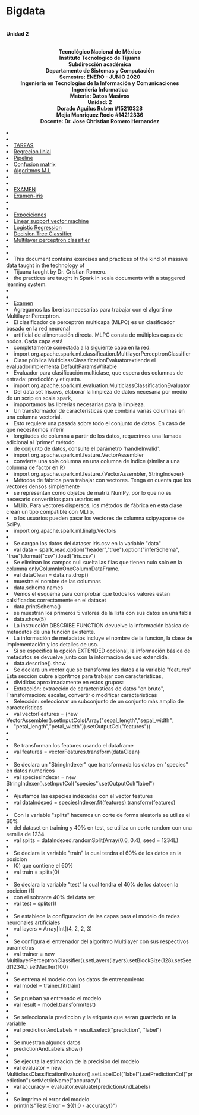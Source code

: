 # Bigdata
<br><strong>Unidad 2</strong>
<p align="center">
<br><strong>Tecnológico Nacional de México</strong>
<br><strong>Instituto Tecnológico de Tijuana</strong>
<br><strong>Subdirección académica</strong>
<br><strong>Departamento de Sistemas y Computación</strong>
<br><strong>Semestre: ENERO - JUNIO 2020</strong>
<br><strong>Ingeniería en Tecnologías de la Información y Comunicaciones</strong>
<br><strong>Ingeniería Informatica</strong>
<br><strong>Materia: Datos Masivos</strong>
<br><strong>Unidad: 2</strong>
<br><strong>Dorado Aguilus Ruben #15210328</strong>
   <br><strong>Mejia Manriquez Rocio #14212336</strong>
<br><strong>Docente: Dr. Jose Christian Romero Hernandez</strong>
</p>

<li>
   <li>
<li><a href="https://github.com/rubens084/Bigdata/tree/Unidad2/Tareas ">TAREAS</a>
<li><a href="https://github.com/rubens084/Bigdata/blob/Unidad2/Tareas/regrecion.scala  ">Regrecion linial</a>
<li><a href="https://github.com/rubens084/Bigdata/blob/Unidad2/Tareas/PIPELINE ">Pipeline</a>
<li><a href="https://github.com/rubens084/Bigdata/blob/Unidad2/Tareas/CONFUSION%20MATRIX ">Confusion matrix</a>
<li><a href="https://github.com/rubens084/Bigdata/blob/Unidad2/Tareas/Algorithms%20in%20Machine%20Learning ">Algoritmos M.L</a>

<li>
   <li>
<li><a href="https://github.com/rubens084/Bigdata/tree/Unidad2">EXAMEN</a>
<li><a href="https://github.com/rubens084/Bigdata/tree/Unidad2/Examen-iris">Examen-iris</a>

<li>
   <li>
<li><a href="https://github.com/rubens084/Bigdata/tree/Unidad2/Exposiciones">Expociciones</a>
<li><a href="https://github.com/rubens084/Bigdata/blob/Unidad2/Exposiciones/LSVM.scala">Linear support vector machine</a>
<li><a href="https://github.com/rubens084/Bigdata/blob/Unidad2/Exposiciones/LR.scala">Logistic Regression</a>
<li><a href="https://github.com/rubens084/Bigdata/blob/Unidad2/Exposiciones/DT.scala">Decision Tree Classifier</a>
<li><a href="https://github.com/rubens084/Bigdata/blob/Unidad2/Exposiciones/MLP.scala">Multilayer perceptron classifier</a>


<li>
<li>
<li>This document contains exercises and practices of the kind of massive data taught in the technology of 
<li>Tijuana taught by Dr. Cristian Romero.
<li>the practices are taught in Spark in scala documents with a staggered learning system.
<li>
   <li>

<li><a href="https://github.com/rubens084/Bigdata/blob/Unidad2/Examen-iris/Examen.scala">Examen</a>
<li>Agregamos las lbrerias necesarias para trabajar con el algortimo Multilayer Perceptron.
<li>El clasificador de perceptrón multicapa (MLPC) es un clasificador basado en la red neuronal
<li>artificial de alimentación directa. MLPC consta de múltiples capas de nodos. Cada capa está 
<li>completamente conectada a la siguiente capa en la red.
<li>import org.apache.spark.ml.classification.MultilayerPerceptronClassifier
<li>Clase pública MulticlassClassificationEvaluatorextiende el evaluadorimplementa DefaultParamsWritable
<li>Evaluador para clasificación multiclase, que espera dos columnas de entrada: predicción y etiqueta.
<li>import org.apache.spark.ml.evaluation.MulticlassClassificationEvaluator

<li>Del data set Iris.cvs, elaborar la limpieza de datos necesaria por medio de un scrip en scala spark, 
<li>impportamos las librerias necesarias para la limpieza.
<li>Un transformador de características que combina varias columnas en una columna vectorial.
<li>Esto requiere una pasada sobre todo el conjunto de datos. En caso de que necesitemos inferir 
<li>longitudes de columna a partir de los datos, requerimos una llamada adicional al 'primer' método 
<li>de conjunto de datos, consulte el parámetro 'handleInvalid'.
<li>import org.apache.spark.ml.feature.VectorAssembler
<li>convierte una sola columna en una columna de índice (similar a una columna de factor en R)
<li>import org.apache.spark.ml.feature.{VectorAssembler, StringIndexer}
<li>Métodos de fábrica para trabajar con vectores. Tenga en cuenta que los vectores densos simplemente 
<li>se representan como objetos de matriz NumPy, por lo que no es necesario convertirlos para usarlos en 
<li>MLlib. Para vectores dispersos, los métodos de fábrica en esta clase crean un tipo compatible con MLlib,
<li>o los usuarios pueden pasar los vectores de columna scipy.sparse de SciPy.
<li>import org.apache.spark.ml.linalg.Vectors
<li>
<li>Se cargan los datos del dataser iris.csv en la variable "data"
<li>val data  = spark.read.option("header","true").option("inferSchema", "true").format("csv").load("iris.csv")
<li>Se eliminan los campos null suelta las filas que tienen nulo solo en la columna onlyColumnInOneColumnDataFrame.
<li>val dataClean = data.na.drop()
<li>muestra el nombre de las columnas
<li>data.schema.names
<li>Vemos el esquema para comprobar que todos los valores estan calsificados correctamente en el dataset
<li>data.printSchema()
<li>se muestran los primeros 5 valores de la lista con sus datos en una tabla
<li>data.show(5)
<li>La instrucción DESCRIBE FUNCTION devuelve la información básica de metadatos de una función existente. 
<li>La información de metadatos incluye el nombre de la función, la clase de implementación y los detalles de uso. 
<li>Si se especifica la opción EXTENDED opcional, la información básica de metadatos se devuelve junto con la información de uso extendida.
<li>data.describe().show

<li>Se declara un vector que se transforma los datos a la variable "features" Esta sección cubre algoritmos para trabajar con características, <li>divididas aproximadamente en estos grupos:
<li>Extracción: extracción de características de datos "en bruto", Transformación: escalar, convertir o modificar características
<li>Selección: seleccionar un subconjunto de un conjunto más amplio de características
<li>val vectorFeatures = (new VectorAssembler().setInputCols(Array("sepal_length","sepal_width", <li>"petal_length","petal_width")).setOutputCol("features"))
<li>
<li>
<li>Se transforman los features usando el dataframe
<li>val features = vectorFeatures.transform(dataClean)
<li>
<li>Se declara un "StringIndexer" que transformada los datos en "species" en datos numericos 
<li>val speciesIndexer = new StringIndexer().setInputCol("species").setOutputCol("label")
<li>
<li>Ajustamos las especies indexadas con el vector features
<li>val dataIndexed = speciesIndexer.fit(features).transform(features)
<li>
<li> Con la variable "splits" hacemos un corte de forma aleatoria se utiliza el 60%
<li>del dataset en training y 40% en test, se utiliza un corte random con una semilla de 1234
<li>val splits = dataIndexed.randomSplit(Array(0.6, 0.4), seed = 1234L)
<li>
<li>Se declara la variable "train" la cual tendra el 60% de los datos en la posicion
<li>(0) que contiene el 60%
<li>val train = splits(0)
<li>
<li>Se declara la variable "test" la cual tendra el 40% de los datosen la pocicion (1)
<li>con el sobrante 40% del data set
<li>val test = splits(1)
<li>
<li>Se establece la configuracion de las capas para el modelo de redes neuronales artificiales
<li>val layers = Array[Int](4, 2, 2, 3)
<li>
<li>Se configura el entrenador del algoritmo Multilayer con sus respectivos parametros
<li>val trainer = new MultilayerPerceptronClassifier().setLayers(layers).setBlockSize(128).setSeed(1234L).setMaxIter(100)
<li>
<li>Se entrena el modelo con los datos de entrenamiento
<li>val model = trainer.fit(train)
<li>
<li>Se prueban ya entrenado el modelo
<li>val result = model.transform(test)
<li>
<li>Se selecciona la prediccion y la etiqueta que seran guardado en la variable 
<li>val predictionAndLabels = result.select("prediction", "label")
<li>
<li>Se muestran algunos datos 
<li>predictionAndLabels.show()
<li>
<li>Se ejecuta la estimacion de la precision del modelo
<li>val evaluator = new MulticlassClassificationEvaluator().setLabelCol("label").setPredictionCol("prediction").setMetricName("accuracy")
<li>val accuracy = evaluator.evaluate(predictionAndLabels)
<li>
<li>Se imprime el error del modelo
<li>println(s"Test Error = ${(1.0 - accuracy)}")

